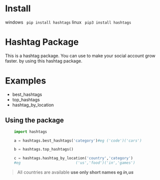 # Install
windows ``` pip install hashtags```
linux   ``` pip3 install hashtags```

# Hashtag Package

This is a hashtag package. You can use
to make your social account grow faster.
by using this hashtag package.

# Examples

- best_hashtags
- top_hashtags
- hashtag_by_location

## Using the package

```python
    import hashtags

    a = hashtags.best_hashtags('category')#eg ('code')('cars')

    b = hashtags.top_hashtags()

    c = hashtags.hashtag_by_location('country','category')
    #eg                         ('us','food')('in','games')

```
> All countries are available **use only short names eg _in,us_**
